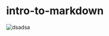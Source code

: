 # intro-to-markdown
![dsadsa](https://i.pinimg.com/736x/a6/73/67/a673672ec53c7dbf907ce9bcba74d1cd.jpg)
